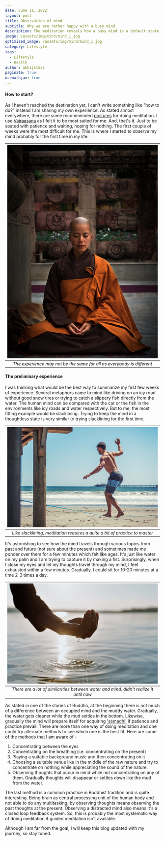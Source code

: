 ```yaml
---
date: June 11, 2022
layout: post
title: Observation of mind
subtitle: Why we are rather happy with a busy mind
description: The meditation reveals how a busy mind is a default state of humans and it's quite difficult to change that state.
image: /assets/img/mind/mind_1.jpg
optimized_image: /assets/img/mind/mind_1.jpg
category: Lifestyle
tags:
  - Lifestyle
  - Health
author: abhijitdas
paginate: true
usemathjax: true
---
```


 

#### How to start?
As I haven't reached the destination yet, I can't write something like "how to do?" instead I am sharing my own experience. As stated almost everywhere, there are some recommended [postures](https://www.thewayofmeditation.com.au/meditation-posture) for doing meditation. I use [Vajraasana](https://www.healthifyme.com/blog/vajrasana-pose/) as I felt it to be most suited for me. And, that's it. Just to be seated with patience and waiting, hoping for nothing. The first couple of weeks were the most difficult for me. This is where I started to observe my mind probably for the first time in my life. 

| ![mind2](\assets\img\mind\monk_meditating.jpg) |
|:--:|
| *The experience may not be the same for all as everybody is different* | 

#### The preliminary experience
I was thinking what would be the best way to summarize my first few weeks of experience. Several metaphors came to mind like driving on an icy road without good snow tires or trying to catch a slippery fish directly from the water. The human mind can be compared with the car or the fish in the environments like icy roads and water respectively. But to me, the most fitting example would be slacklining. Trying to keep the mind in a thoughtless state is very similar to trying slacklining for the first time. 

| ![mind2](\assets\img\Slacklining.jpg) |
|:--:|
| *Like slacklining, meditation requires a quite a bit of practice to master* | 

It's astonishing to see how the mind travels through various topics from past and future (not sure about the present) and sometimes made me ponder over them for a few minutes which felt like ages. It's just like water on my palm and I am trying to capture it by making a fist. Surprisingly, when I close my eyes and let my thoughts travel through my mind, I feel exhausted within a few minutes. Gradually, I could sit for 10-20 minutes at a time 2-3 times a day. 

| ![mind2](\assets\img\mind\water_fist.jpg) |
|:--:|
| *There are a lot of similarities between water and mind, didn't realize it until now* | 

As stated in one of the stories of Buddha, at the beginning there is not much of a difference between an occupied mind and the muddy water. Gradually, the water gets cleaner while the mud settles in the bottom. Likewise, gradually the mind will prepare itself for acquiring ['samadhi'](https://en.wikipedia.org/wiki/Samadhi) if patience and practice prevail. There are more than one way of doing meditation and one could try alternate methods to see which one is the best fit. Here are some of the methods that I am aware of - 
1. Concentrating between the eyes
2. Concentrating on the breathing (i.e. concentrating on the present)
3. Playing a suitable background music and then concentrating on it
4. Choosing a suitable venue like in the middle of the raw nature and try to concentrate on nothing while appreciating the sound of the nature. 
5. Observing thoughts that occur in mind while not concentrating on any of them. Gradually thoughts will disappear or settles down like the mud from the water. 

The last method is a common practice in Buddhist tradition and is quite interesting. Being brain as central processing unit of the human body and not able to do any multitasking, by observing thoughts means observing the past thoughts at the present. Observing a distracted mind also means it's a closed loop feedback system.  So, this is probably the most systematic way of doing meditation if guided meditation isn't available. 

Although I am far from the goal, I will keep this blog updated with my journey, so stay tuned. 